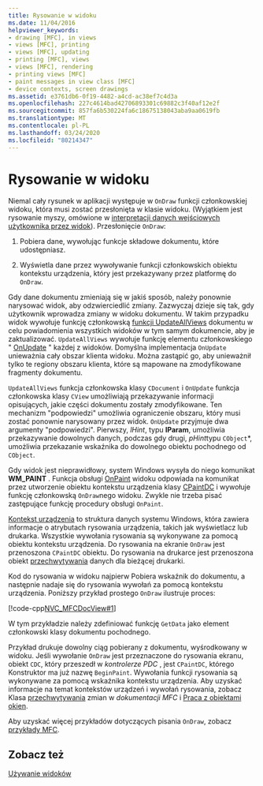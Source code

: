 ```yaml
---
title: Rysowanie w widoku
ms.date: 11/04/2016
helpviewer_keywords:
- drawing [MFC], in views
- views [MFC], printing
- views [MFC], updating
- printing [MFC], views
- views [MFC], rendering
- printing views [MFC]
- paint messages in view class [MFC]
- device contexts, screen drawings
ms.assetid: e3761db6-0f19-4482-a4cd-ac38ef7c4d3a
ms.openlocfilehash: 227c4614bad42706893301c69882c3f40af12e2f
ms.sourcegitcommit: 857fa6b530224fa6c18675138043aba9aa0619fb
ms.translationtype: MT
ms.contentlocale: pl-PL
ms.lasthandoff: 03/24/2020
ms.locfileid: "80214347"
---
```

# <a name="drawing-in-a-view"></a>Rysowanie w widoku

Niemal cały rysunek w aplikacji występuje w `OnDraw` funkcji członkowskiej widoku, która musi zostać przesłonięta w klasie widoku. (Wyjątkiem jest rysowanie myszy, omówione w [interpretacji danych wejściowych użytkownika przez widok](../mfc/interpreting-user-input-through-a-view.md)). Przesłonięcie `OnDraw`:

1. Pobiera dane, wywołując funkcje składowe dokumentu, które udostępniasz.

1. Wyświetla dane przez wywoływanie funkcji członkowskich obiektu kontekstu urządzenia, który jest przekazywany przez platformę do `OnDraw`.

Gdy dane dokumentu zmieniają się w jakiś sposób, należy ponownie narysować widok, aby odzwierciedlić zmiany. Zazwyczaj dzieje się tak, gdy użytkownik wprowadza zmiany w widoku dokumentu. W takim przypadku widok wywołuje funkcję członkowską [funkcji UpdateAllViews](../mfc/reference/cdocument-class.md#updateallviews) dokumentu w celu powiadomienia wszystkich widoków w tym samym dokumencie, aby je zaktualizować. `UpdateAllViews` wywołuje funkcję elementu członkowskiego " [OnUpdate](../mfc/reference/cview-class.md#onupdate) " każdej z widoków. Domyślna implementacja `OnUpdate` unieważnia cały obszar klienta widoku. Można zastąpić go, aby unieważnił tylko te regiony obszaru klienta, które są mapowane na zmodyfikowane fragmenty dokumentu.

`UpdateAllViews` funkcja członkowska klasy `CDocument` i `OnUpdate` funkcja członkowska klasy `CView` umożliwiają przekazywanie informacji opisujących, jakie części dokumentu zostały zmodyfikowane. Ten mechanizm "podpowiedzi" umożliwia ograniczenie obszaru, który musi zostać ponownie narysowany przez widok. `OnUpdate` przyjmuje dwa argumenty "podpowiedzi". Pierwszy, *lHint*, typu **lParam**, umożliwia przekazywanie dowolnych danych, podczas gdy drugi, *pHint*typu `CObject`*, umożliwia przekazanie wskaźnika do dowolnego obiektu pochodnego od `CObject`.

Gdy widok jest nieprawidłowy, system Windows wysyła do niego komunikat **WM_PAINT** . Funkcja obsługi [OnPaint](../mfc/reference/cwnd-class.md#onpaint) widoku odpowiada na komunikat przez utworzenie obiektu kontekstu urządzenia klasy [CPaintDC](../mfc/reference/cpaintdc-class.md) i wywołuje funkcję członkowską `OnDraw`nego widoku. Zwykle nie trzeba pisać zastępujące funkcję procedury obsługi `OnPaint`.

[Kontekst urządzenia](../mfc/device-contexts.md) to struktura danych systemu Windows, która zawiera informacje o atrybutach rysowania urządzenia, takich jak wyświetlacz lub drukarka. Wszystkie wywołania rysowania są wykonywane za pomocą obiektu kontekstu urządzenia. Do rysowania na ekranie `OnDraw` jest przenoszona `CPaintDC` obiektu. Do rysowania na drukarce jest przenoszona obiekt [przechwytywania](../mfc/reference/cdc-class.md) danych dla bieżącej drukarki.

Kod do rysowania w widoku najpierw Pobiera wskaźnik do dokumentu, a następnie nadaje się do rysowania wywołań za pomocą kontekstu urządzenia. Poniższy przykład prostego `OnDraw` ilustruje proces:

[!code-cpp[NVC_MFCDocView#1](../mfc/codesnippet/cpp/drawing-in-a-view_1.cpp)]

W tym przykładzie należy zdefiniować funkcję `GetData` jako element członkowski klasy dokumentu pochodnego.

Przykład drukuje dowolny ciąg pobierany z dokumentu, wyśrodkowany w widoku. Jeśli wywołanie `OnDraw` jest przeznaczone do rysowania ekranu, obiekt `CDC`, który przeszedł w *kontrolerze PDC* , jest `CPaintDC`, którego Konstruktor ma już nazwę `BeginPaint`. Wywołania funkcji rysowania są wykonywane za pomocą wskaźnika kontekstu urządzenia. Aby uzyskać informacje na temat kontekstów urządzeń i wywołań rysowania, zobacz Klasa [przechwytywania](../mfc/reference/cdc-class.md) zmian w *dokumentacji MFC* i [Praca z obiektami okien](../mfc/working-with-window-objects.md).

Aby uzyskać więcej przykładów dotyczących pisania `OnDraw`, zobacz [przykłady MFC](../overview/visual-cpp-samples.md#mfc-samples).

## <a name="see-also"></a>Zobacz też

[Używanie widoków](../mfc/using-views.md)
